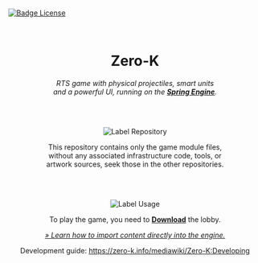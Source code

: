 
<br>

[![Badge License]][License]

<br>

<div align = center>

# Zero-K

*RTS game with physical projectiles, smart units* <br>
*and a powerful UI, running on the **[Spring Engine]**.*

<br>
<br>

![Label Repository]

This repository contains only the game module files, <br>
without any associated infrastructure code, tools, or <br>
artwork sources, seek those in the other repositories.

<br>
<br>

![Label Usage]

To play the game, you need to **[Download]** the lobby.

[*» Learn how to import content directly into the engine.*][Importing]

Development guide: https://zero-k.info/mediawiki/Zero-K:Developing

</div>

<br>



<!----------------------------------------------------------------------------->

[Spring Engine]: https://springrts.com/
[Importing]: https://springrts.com/wiki/Gamedev:Structure
[Download]: http://zero-k.info/Wiki/Download

[License]: LICENSE


<!---------------------------------[ Badges ]---------------------------------->

[Badge License]: https://img.shields.io/badge/License-GPL_2-blue.svg?style=for-the-badge

[Label Repository]: https://img.shields.io/badge/Repository-222222?style=for-the-badge&logoColor=white&logo=GitHub
[Label Usage]: https://img.shields.io/badge/Usage-0085CA?style=for-the-badge&logoColor=white&logo=GitBook
